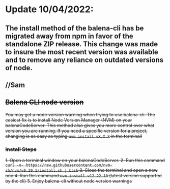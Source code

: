 # Update 10/04/2022:
## The install method of the balena-cli has be migrated away from npm in favor of the standalone ZIP release. This change was made to insure the most recent version was available and to remove any reliance on outdated versions of node.

## //Sam

## ~~Balena CLI node version~~

~~You may get a node version warning when trying to use balena-cli. The easiest fix is to install Node Version Manager (NVM) on your balenaCodeServer. This method also gives you more control over what version you are running. If you need a specific version for a project, changing is as easy as typing `nvm install vX.X.X` in the terminal!~~

### ~~Install Steps~~

~~1. Open a terminal window on your balenaCodeServer.
2. Run this command `curl -o- https://raw.githubusercontent.com/nvm-sh/nvm/v0.39.1/install.sh | bash`
3. Close the terminal and open a new one
4. Run this command `nvm install v12.22.10` (latest version supported by the cli)
5. Enjoy balena-cli without node version warnings~~